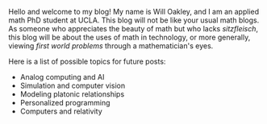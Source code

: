 Hello and welcome to my blog!  My name is Will Oakley, and I am an applied math PhD student at UCLA.  This blog will not be like your usual math blogs.  As someone who appreciates the beauty of math but who lacks *sitzfleisch*, this blog will be about the uses of math in technology, or more generally, viewing *first world problems* through a mathematician's eyes.

Here is a list of possible topics for future posts:

  * Analog computing and AI
  * Simulation and computer vision
  * Modeling platonic relationships
  * Personalized programming
  * Computers and relativity

